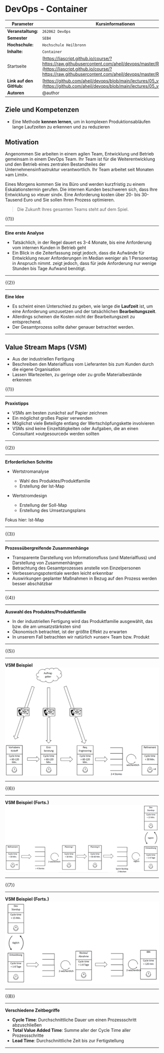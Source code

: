 <!--

author:   Andreas Heil

email:    andreas.heil@hs-heilbronn.de

version:  0.1

language: de

narrator: DE German Male

tags: devops, lecture, value stream maps

comment:  

-->

# DevOps - Container

<!-- data-type="none" -->
| Parameter | Kursinformationen |
| --- | --- |
| **Veranstaltung:** | `262062 DevOps`|
| **Semester** | `SEB4` |
| **Hochschule:** | `Hochschule Heilbronn` |
| **Inhalte:** | `Container ` |
| Startseite | [https://liascript.github.io/course/?https://raw.githubusercontent.com/aheil/devops/master/README.md#1](https://liascript.github.io/course/?https://raw.githubusercontent.com/aheil/devops/master/README.md#1) | 
| **Link auf den GitHub:** | [https://github.com/aheil/devops/blob/main/lectures/05_vsm.md](https://github.com/aheil/devops/blob/main/lectures/05_vsm.md) |
| **Autoren** | @author |

## Ziele und Kompetenzen

- Eine Methode **kennen lernen**, um in komplexen Produktionsabläufen lange Laufzeiten zu erkennen und zu reduzieren

## Motivation 

Angenommen Sie arbeiten in einem agilen Team, Entwicklung und Betrieb gemeinsam in einem DevOps Team. Ihr Team ist für die Weiterentwicklung und den Betrieb eines zentralen Bestandteiles der Unternehmensinfrastruktur verantwortlich. Ihr Team arbeitet seit Monaten »am Limit«. 

Eines Morgens kommen Sie ins Büro und werden kurzfristig zu einem Eskalationstermin gerufen. Die internen Kunden beschweren sich, dass Ihre Entwicklung so »teuer sind«. Eine Anforderung kosten über 20- bis 30-Tausend Euro und Sie sollen Ihren Prozess optimieren.  

> Die Zukunft Ihres gesamten Teams steht auf dem Spiel.

{{1}}
************************************

**Eine erste Analyse**

* Tatsächlich, in der Regel dauert es 3-4 Monate, bis eine Anforderung vom internen Kunden in Betrieb geht
* Ein Blick in die Zeiterfassung zeigt jedoch, dass die Aufwände für Entwicklung neuer Anforderungen im Median weniger als 1 Personentag in Anspruch nimmt. zeigt jedoch, dass für jede Anforderung nur wenige Stunden bis Tage Aufwand benötigt.

************************************

{{2}}
************************************

**Eine Idee**

* Es scheint einen Unterschied zu geben, wie lange die **Laufzeit** ist, um eine Anforderung umzusetzen und der tatsächlichen **Bearbeitungszeit**. 
* Allerdings scheinen die Kosten nicht der Bearbeitungszeit zu entsprechend. 
* Der Gesamtprozess sollte daher genauer betrachtet werden.

************************************

## Value Stream Maps (VSM)

* Aus der industriellen Fertigung 
* Beschreiben den Materialfluss vom Lieferanten bis zum Kunden durch die eigene Organisation
* Lassen Wartezeiten, zu geringe oder zu große Materialbestände erkennen

{{1}}
************************************

**Praxistipps** 

* VSMs am besten zunächst auf Papier zeichnen 
* Ein möglichst großes Papier verwenden
* Möglichst viele Beteiligte entlang der Wertschöpfungskette involvieren 
* VSMs sind keine Einzeltätigkeiten oder Aufgaben, die an einen Consultant »outgesourced« werden sollten

************************************

{{2}}
************************************

**Erforderlichen Schritte**

* Wertstromanalyse 

  * Wahl des Produktes/Produktfamilie  
  * Erstellung der Ist-Map

* Wertstromdesign

  * Erstellung der Soll-Map
  * Erstellung des Umsetzungsplans

Fokus hier: Ist-Map

************************************

{{3}}
************************************

**Prozessübergreifende Zusammenhänge**

* Transparente Darstellung von Informationsfluss (und Materialfluss) und Darstellung von Zusammenhängen
* Betrachtung des Gesamtprozesses anstelle von Einzelpersonen
* Verbesserungspotentiale werden leicht erkennbar
* Auswirkungen geplanter Maßnahmen in Bezug auf den Prozess werden besser abschätzbar
************************************

{{4}}
************************************

**Auswahl des Produktes/Produktfamilie** 

* In der industriellen Fertigung wird das Produktfamilie ausgewählt, das bzw. die am umsatzstärksten sind
* Ökonomisch betrachtet, ist der größte Effekt zu erwarten
* In unserem Fall betrachten wir natürlich »unser« Team bzw. Produkt
************************************

{{5}}
************************************

**VSM Beispiel**
![](../img/devops.05.vsm_part1.de.png)

************************************

{{6}}
************************************

**VSM Beispiel (Forts.)**
![](../img/devops.05.vsm_part2.de.png)

************************************

{{7}}
************************************

**VSM Beispiel (Forts.)**
![](../img/devops.05.vsm_part3.de.png)

************************************

{{8}}
************************************

**Verschiedene Zeitbegriffe** 

* **Cycle Time**: Durchschnittliche Dauer um einen Prozessschritt abzuschließen
* **Total Value Added Time**: Summe aller der Cycle Time aller Prozessschritte 
* **Lead Time**: Durchschnittliche Zeit bis zur Fertigstellung 

************************************
